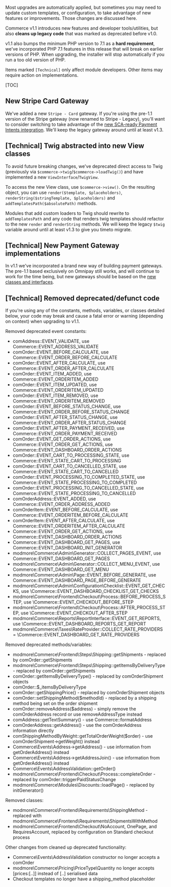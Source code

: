 Most upgrades are automatically applied, but sometimes you may need to update custom templates, or configuration, to take advantage of new features or improvements. Those changes are discussed here.

Commerce v1.1 introduces new features and developer tools/utilities, but also **cleans up legacy code** that was marked as deprecated before v1.0.

v1.1 also bumps the minimum PHP version to 7.1 as a **hard requirement**, we've incorporated PHP 7.1 features in this release that will break on earlier versions of PHP. When upgrading, the installer will stop automatically if you run a too old version of PHP.

Items marked `[Technical]` only affect module developers. Other items may require action on implementations. 

[TOC]

## New Stripe Card Gateway

We've added a new `Stripe - Card` gateway. If you're using the pre-1.1 version of the Stripe gateway (now renamed to Stripe - Legacy), you'll want to consider switching to take advantage of the [new SCA-ready Payment Intents integration](../Payment_Methods/Stripe_Card). We'll keep the legacy gateway around until at least v1.3.

## [Technical] Twig abstracted into new View classes

To avoid future breaking changes, we've deprecated direct access to Twig (previously via `$commerce->twig`/`$commerce->loadTwig()`) and have implemented a new `ViewInterface`/`TwigView`. 

To access the new View class, use `$commerce->view()`. On the resulting object, you can use `render($template, $placeholders)`, `renderString($stringTemplate, $placeholders)` and `addTemplatesPath($absolutePath)` methods. 

Modules that add custom loaders to Twig should rewrite to `addTemplatesPath` and any code that renders twig templates should refactor to the new `render` and `renderString` methods. We will keep the legacy `$twig` variable around until at least v1.3 to give you timeto migrate.

## [Technical] New Payment Gateway implementations

In v1.1 we've incorporated a brand new way of building payment gateways. The pre-1.1 based exclusively on Omnipay still works, and will continue to work for the time being, but new gateways should be based on the [new classes and interfaces](../Developer/Payment_Gateways). 

## [Technical] Removed deprecated/defunct code

If you're using any of the constants, methods, variables, or classes detailed below, your code may break and cause a fatal error or warning (depending on context) when upgrading to v1.1.

Removed deprecated event constants:
- comAddress::EVENT_VALIDATE, use Commerce::EVENT_ADDRESS_VALIDATE
- comOrder::EVENT_BEFORE_CALCULATE, use Commerce::EVENT_ORDER_BEFORE_CALCULATE
- comOrder::EVENT_AFTER_CALCULATE, use Commerce::EVENT_ORDER_AFTER_CALCULATE
- comOrder::EVENT_ITEM_ADDED, use Commerce::EVENT_ORDERITEM_ADDED
- comOrder::EVENT_ITEM_UPDATED, use Commerce::EVENT_ORDERITEM_UPDATED
- comOrder::EVENT_ITEM_REMOVED, use Commerce::EVENT_ORDERITEM_REMOVED
- comOrder::EVENT_BEFORE_STATUS_CHANGE, use Commerce::EVENT_ORDER_BEFORE_STATUS_CHANGE
- comOrder::EVENT_AFTER_STATUS_CHANGE, use Commerce::EVENT_ORDER_AFTER_STATUS_CHANGE
- comOrder::EVENT_AFTER_PAYMENT_RECEIVED, use Commerce::EVENT_ORDER_PAYMENT_RECEIVED
- comOrder::EVENT_GET_ORDER_ACTIONS, use Commerce::EVENT_ORDER_GET_ACTIONS, use Commerce::EVENT_DASHBOARD_ORDER_ACTIONS
- comOrder::EVENT_CART_TO_PROCESSING_STATE, use Commerce::EVENT_STATE_CART_TO_PROCESSING
- comOrder::EVENT_CART_TO_CANCELLED_STATE, use Commerce::EVENT_STATE_CART_TO_CANCELLED
- comOrder::EVENT_PROCESSING_TO_COMPLETED_STATE, use Commerce::EVENT_STATE_PROCESSING_TO_COMPLETED
- comOrder::EVENT_PROCESSING_TO_CANCELLED_STATE, use Commerce::EVENT_STATE_PROCESSING_TO_CANCELLED
- comOrderAddress::EVENT_ADDED, use Commerce::EVENT_ORDER_ADDRESS_ADDED
- comOrderItem::EVENT_BEFORE_CALCULATE, use Commerce::EVENT_ORDERITEM_BEFORE_CALCULATE
- comOrderItem::EVENT_AFTER_CALCULATE, use Commerce::EVENT_ORDERITEM_AFTER_CALCULATE
- Commerce::EVENT_ORDER_GET_ACTIONS, use Commerce::EVENT_DASHBOARD_ORDER_ACTIONS
- Commerce::EVENT_DASHBOARD_GET_PAGES, use Commerce::EVENT_DASHBOARD_INIT_GENERATOR
- modmore\Commerce\Admin\Generator::COLLECT_PAGES_EVENT, use Commerce::EVENT_DASHBOARD_GET_PAGES
- modmore\Commerce\Admin\Generator::COLLECT_MENU_EVENT, use Commerce::EVENT_DASHBOARD_GET_MENU
- modmore\Commerce\Admin\Page::EVENT_BEFORE_GENERATE, use Commerce::EVENT_DASHBOARD_PAGE_BEFORE_GENERATE
- modmore\Commerce\Admin\Configuration\Checklist::EVENT_GET_CHECKS, use \Commerce::EVENT_DASHBOARD_CHECKLIST_GET_CHECKS
- modmore\Commerce\Frontend\Checkout\Process::BEFORE_PROCESS_STEP, use \Commerce::EVENT_CHECKOUT_BEFORE_STEP
- modmore\Commerce\Frontend\Checkout\Process::AFTER_PROCESS_STEP, use \Commerce::EVENT_CHECKOUT_AFTER_STEP
- modmore\Commerce\Reports\ReportInterface::EVENT_GET_REPORTS, use \Commerce::EVENT_DASHBOARD_REPORTS_GET_REPORT
- modmore\Commerce\Taxes\RateProvider::COLLECT_RATE_PROVIDERS = \Commerce::EVENT_DASHBOARD_GET_RATE_PROVIDERS

Removed deprecated methods/variables:
- modmore\Commerce\Frontend\Steps\Shipping::getShipments - replaced by comOrder::getShipments
- modmore\Commerce\Frontend\Steps\Shipping::getItemsByDeliveryType - replaced by comOrder::getShipments
- comOrder::getItemsByDeliveryType() - replaced by comOrderShipment objects
- comOrder::$_itemsByDeliveryType
- comOrder::getShippingPrice() - replaced by comOrderShipment objects
- comOrder::setShippingMethod($methodId) - replaced by a shipping method being set on the order shipment
- comOrder::removeAddress($address) - simply remove the comOrderAddress record or use removeAddressType instead
- comAddress::getTextSummary() - use Commerce::formatAddress
- comOrderAddress::getAddress() - use the comOrderAddress information directly
- comShippingMethodByWeight::getTotalOrderWeight($order) - use comOrderShipment->getWeight() instead
- Commerce\Events\Address->getAddress() - use information from getOrderAddress() instead
- Commerce\Events\Address->getAddressJoin() - use information from getOrderAddress() instead
- Commerce\Events\AddressValidation::getOrder()
- modmore\Commerce\Frontend\Checkout\Process::completeOrder - replaced by comOrder::triggerPaidStatusChange
- modmore\Commerce\Modules\Discounts::loadPage() - replaced by initGenerator()

Removed classes:
- modmore\Commerce\Frontend\Requirements\ShippingMethod - replaced with modmore\Commerce\Frontend\Requirements\ShipmentsWithMethod
- modmore\Commerce\Frontend\Checkout\NoAccount, OnePage, and RequiresAccount, replaced by configuration on Standard checkout process

Other changes from cleaned up deprecated functionality:
- Commerce\Events\AddressValidation constructor no longer accepts a comOrder
- modmore\Commerce\Pricing\PriceType\Quantity no longer accepts [prices:[..]] instead of [..] serialised data
- Checkout templates no longer have a shipping_method placeholder



